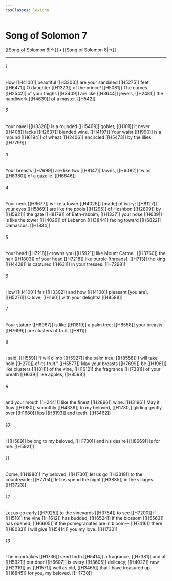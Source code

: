 ```yaml
---
cssClasses: lexicon
---
```


# Song of Solomon 7

[[Song of Solomon 6|←]] • [[Song of Solomon 8|→]]

---

###### 1
How [[H4100]] beautiful [[H3303]] are your sandaled [[H5275]] feet, [[H6471]] O daughter [[H1323]] of the prince! [[H5081]] The curves [[H2542]] of your thighs [[H3409]] are like [[H3644]] jewels, [[H2481]] the handiwork [[H4639]] of a master. [[H542]]

###### 2
Your navel [[H8326]] is a rounded [[H5469]] goblet; [[H101]] it never [[H408]] lacks [[H2637]] blended wine. [[H4197]] Your waist [[H990]] is a mound [[H6194]] of wheat [[H2406]] encircled [[H5473]] by the lilies. [[H7799]]

###### 3
Your breasts [[H7699]] are like two [[H8147]] fawns, [[H6082]] twins [[H8380]] of a gazelle. [[H6646]]

###### 4
Your neck [[H6677]] is like a tower [[H4026]] [made] of ivory; [[H8127]] your eyes [[H5869]] are like the pools [[H1295]] of Heshbon [[H2809]] by [[H5921]] the gate [[H8179]] of Bath-rabbim; [[H1337]] your nose [[H639]] is like the tower [[H4026]] of Lebanon [[H3844]] facing toward [[H6822]] Damascus. [[H1834]]

###### 5
Your head [[H7218]] crowns you [[H5921]] like Mount Carmel, [[H3760]] the hair [[H1803]] of your head [[H7218]] like purple [threads]; [[H713]] the king [[H4428]] is captured [[H631]] in your tresses. [[H7298]]

###### 6
How [[H4100]] fair [[H3302]] and how [[H4100]] pleasant [you are], [[H5276]] O love, [[H160]] with your delights! [[H8588]]

###### 7
Your stature [[H6967]] is like [[H1819]] a palm tree; [[H8558]] your breasts [[H7699]] are clusters of fruit. [[H811]]

###### 8
I said, [[H559]] “I will climb [[H5927]] the palm tree; [[H8558]] I will take hold [[H270]] of its fruit.” [[H5577]] May your breasts [[H7699]] be [[H1961]] like clusters [[H811]] of the vine, [[H1612]] the fragrance [[H7381]] of your breath [[H639]] like apples, [[H8598]]

###### 9
and your mouth [[H2441]] like the finest [[H2896]] wine. [[H3196]] May it flow [[H1980]] smoothly [[H4339]] to my beloved, [[H1730]] gliding gently over [[H1680]] lips [[H8193]] and teeth. [[H3462]]

###### 10
I [[H589]] belong to my beloved, [[H1730]] and his desire [[H8669]] is for me. [[H5921]]

###### 11
Come, [[H1980]] my beloved, [[H1730]] let us go [[H3318]] to the countryside; [[H7704]] let us spend the night [[H3885]] in the villages. [[H3723]]

###### 12
Let us go early [[H7925]] to the vineyards [[H3754]] to see [[H7200]] if [[H518]] the vine [[H1612]] has budded, [[H6524]] if the blossom [[H5563]] has opened, [[H6605]] if the pomegranates are in bloom— [[H7416]] there [[H8033]] I will give [[H5414]] you my love. [[H1730]]

###### 13
The mandrakes [[H1736]] send forth [[H5414]] a fragrance, [[H7381]] and at [[H5921]] our door [[H6607]] is every [[H3605]] delicacy, [[H4022]] new [[H2319]] as [[H1571]] well as old, [[H3465]] that I have treasured up [[H6845]] for you,  my beloved. [[H1730]]

